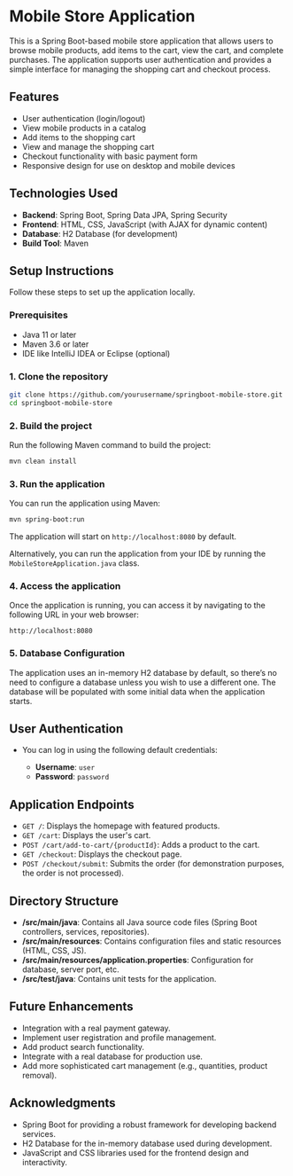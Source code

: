
# Mobile Store Application

This is a Spring Boot-based mobile store application that allows users to browse mobile products, add items to the cart, view the cart, and complete purchases. The application supports user authentication and provides a simple interface for managing the shopping cart and checkout process.

## Features

- User authentication (login/logout)
- View mobile products in a catalog
- Add items to the shopping cart
- View and manage the shopping cart
- Checkout functionality with basic payment form
- Responsive design for use on desktop and mobile devices

## Technologies Used

- **Backend**: Spring Boot, Spring Data JPA, Spring Security
- **Frontend**: HTML, CSS, JavaScript (with AJAX for dynamic content)
- **Database**: H2 Database (for development)
- **Build Tool**: Maven

## Setup Instructions

Follow these steps to set up the application locally.

### Prerequisites

- Java 11 or later
- Maven 3.6 or later
- IDE like IntelliJ IDEA or Eclipse (optional)

### 1. Clone the repository

```bash
git clone https://github.com/yourusername/springboot-mobile-store.git
cd springboot-mobile-store
```

### 2. Build the project

Run the following Maven command to build the project:

```bash
mvn clean install
```

### 3. Run the application

You can run the application using Maven:

```bash
mvn spring-boot:run
```

The application will start on `http://localhost:8080` by default.

Alternatively, you can run the application from your IDE by running the `MobileStoreApplication.java` class.

### 4. Access the application

Once the application is running, you can access it by navigating to the following URL in your web browser:

```
http://localhost:8080
```

### 5. Database Configuration

The application uses an in-memory H2 database by default, so there’s no need to configure a database unless you wish to use a different one. The database will be populated with some initial data when the application starts.

## User Authentication

- You can log in using the following default credentials:

  - **Username**: `user`
  - **Password**: `password`

## Application Endpoints

- `GET /`: Displays the homepage with featured products.
- `GET /cart`: Displays the user's cart.
- `POST /cart/add-to-cart/{productId}`: Adds a product to the cart.
- `GET /checkout`: Displays the checkout page.
- `POST /checkout/submit`: Submits the order (for demonstration purposes, the order is not processed).

## Directory Structure

- **/src/main/java**: Contains all Java source code files (Spring Boot controllers, services, repositories).
- **/src/main/resources**: Contains configuration files and static resources (HTML, CSS, JS).
- **/src/main/resources/application.properties**: Configuration for database, server port, etc.
- **/src/test/java**: Contains unit tests for the application.

## Future Enhancements

- Integration with a real payment gateway.
- Implement user registration and profile management.
- Add product search functionality.
- Integrate with a real database for production use.
- Add more sophisticated cart management (e.g., quantities, product removal).
  


## Acknowledgments

- Spring Boot for providing a robust framework for developing backend services.
- H2 Database for the in-memory database used during development.
- JavaScript and CSS libraries used for the frontend design and interactivity.

```
